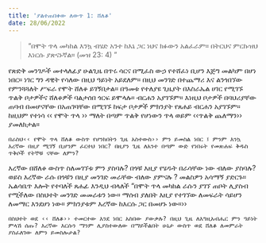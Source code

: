 ```yaml
---
title: 'ያልተጠበቀው ለውጥ 1: ሸለቆ'
date: 28/06/2022
---
```


> <p></p>
> “በሞት ጥላ መካከል እንኳ ብሄድ አንተ ከእኔ ጋር ነህና ክፉውን አልፈራም። በትርህና ምርኩዝህ እነርሱ ያጽናኑኛል። (መዝ 23: 4) ”

የጽድቅ መንገዶች መተላለፊያ ሁልጊዜ በጥሩ ሳርና በሚፈስ ውኃ የተሸፈነ ቢሆን እጅግ መልካም በሆነ ነበር። ነገር ግን ዳዊት የሳለው በዚህ ዓይነት አይደለም። በዚህ መንገድ በተጨማሪ እና ልንጎበኘው የምንጓጓለት ሥፍራ የሞት ሸለቆ ይገኝበታል። በዓመቱ የተለያዩ ጊዜያት በእስራኤል ሀገር የሚገኙ ጥልቅ ቦታዎችና ሸለቆዎች ባልታሰበ ጎርፍ ይሞላሉ። ብርሐን አያገኙም። እነዚህ ቦታዎች በባህሪያቸው ጠባብ በመሆናቸው በአጠገባቸው በሚገኙ ከፍታ ቦታዎች ምክንያት የጸሐይ ብርሐን አያገኙም። ከዚህም የተነሳ ‹‹ የሞት ጥላ ›› ማለት በጣም ጥልቅ የሆነውን ጥላ ወይም ‹‹ጥልቅ ጨለማን›› ያመለክታል።

`በራስህ‹‹ የሞት ጥላ ሸለቆ ውስጥ የሆንክበትን ጊዜ አስተውስ›› ምን ይመስል ነበር ፤ ምንም እንኳ እረኛው በዚያ ሚገኝ ቢሆንም ፈርተህ ነበር? በዚያን ጊዜ ለአንተ በጣም ውድ የነበሩት የመጽሐፍ ቅዱስ ጥቅሶች የትኞቹ ናቸው ለምን?`

እረኛው በሸለቆ ውስጥ ስለመገኘቱ ምን ያስባሉ? በጎቹ እዚያ የሄዱት በራሳቸው ነው ብለው ያስባሉ? ወይስ እረኛው ራሱ በጎቹን በዚያ መንገድ መራቸው ብለው ያምናሉ ? መልስዎን አሳማኝ ያድርጉ። ኤልሳቤጥ እሎት የተባለች ጸሐፊ እንዲህ ብላለች “በሞት ጥላ መካከል ራሱን ያገኘ ጠቦት ሊያስብ የሚችለው በስህተት መንገድ መመራቱን ነው። ማሰብ ያለበት እዚያ የተገኘው ለመፍራት ሳይሆን ለመማር እንደሆነ ነው። ምክንያቱም እረኛው ከእርሱ ጋር በመሆኑ ነው።››

`በስህተት ወደ ‹‹ ሸለቆ›› ተመርተው እንደ ነበር አስበው ያውቃሉ? በዚህ ጊዜ ለእግዚአብሔር ምን ዓይነት ምላሽ ሰጡ? እረኛው እርሱን ማንም ሊያስተውለው በማይችልበት ሁኔታ ውስጥ ወደ ሸለቆ ለመምራት ያስፈለገው ለምን ይመስሎታል?`